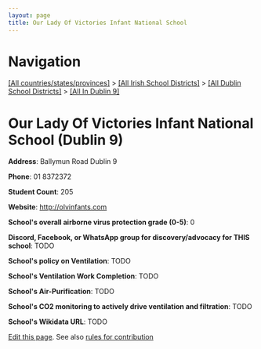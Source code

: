 ```yaml
---
layout: page
title: Our Lady Of Victories Infant National School
---
```

# Navigation

[[All countries/states/provinces]](../../../..) > [[All Irish School Districts]](../../..) > [[All Dublin School Districts]](../..) > [[All In Dublin 9]](..)

# Our Lady Of Victories Infant National School (Dublin 9)

**Address**: Ballymun Road Dublin 9

**Phone**: 01 8372372

**Student Count**: 205

**Website**: <http://olvinfants.com>

**School's overall airborne virus protection grade (0-5)**: 0

**Discord, Facebook, or WhatsApp group for discovery/advocacy for THIS school**: TODO

**School's policy on Ventilation**: TODO

**School's Ventilation Work Completion**: TODO

**School's Air-Purification**: TODO

**School's CO2 monitoring to actively drive ventilation and filtration**: TODO

**School's Wikidata URL**: TODO


[Edit this page](https://github.com/ventilate-schools/Ireland/edit/main/./Dublin_9/Our_Lady_Of_Victories_Infant_National_School.md). See also [rules for contribution](../../../contribution-rules/)